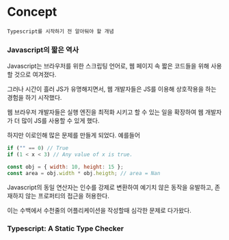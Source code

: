 # Concept

    Typescript를 시작하기 전 알아둬야 할 개념

### Javascript의 짧은 역사

Javascript는 브라우저를 위한 스크립팅 언어로, 웹 페이지 속 짧은 코드들을 위해 사용할 것으로 여겨졌다.

그러나 시간이 흘러 JS가 유명해지면서, 웹 개발자들은 JS를 이용해 상호작용을 하는 경험을 하기 시작했다.

웹 브라우저 개발자들은 실행 엔진을 최적화 시키고 할 수 있는 일을 확장하여 웹 개발자가 더 많이 JS를 사용할 수 있게 했다.

하지만 이로인해 많은 문제를 만들게 되었다. 예를들어

```js
if ("" == 0) // True
if (1 < x < 3) // Any value of x is true.

const obj = { width: 10, height: 15 };
const area = obj.width * obj.heigth; // area = Nan
```

Javascript의 동일 연산자는 인수를 강제로 변환하여 예기치 않은 동작을 유발하고, 존재하지 않는 프로퍼티의 접근을 허용한다.

이는 수백에서 수천줄의 어플리케이션을 작성할때 심각한 문제로 다가왔다.

### Typescript: A Static Type Checker

